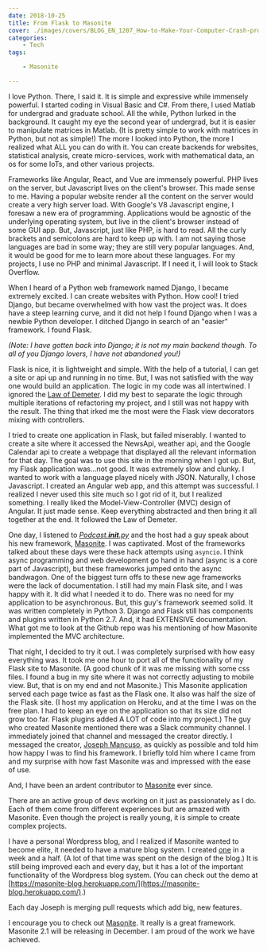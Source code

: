 ```yaml
---
date: 2018-10-25
title: From Flask to Masonite
cover: ./images/covers/BLOG_EN_1207_How-to-Make-Your-Computer-Crash-proof.webp
categories:
    - Tech
tags:

    - Masonite

---
```


I love Python. There, I said it. It is simple and expressive while immensely powerful. I started coding in Visual Basic and C#. From there, I used Matlab for undergrad and graduate school. All the while, Python lurked in the background. It caught my eye the second year of undergrad, but it is easier to manipulate matrices in Matlab. (It is pretty simple to work with matrices in Python, but not as simple!) The more I looked into Python, the more I realized what ALL you can do with it. You can create backends for websites, statistical analysis, create micro-services, work with mathematical data, an os for some IoTs, and other various projects. 

Frameworks like Angular, React, and Vue are immensely powerful. PHP lives on the server, but Javascript lives on the client's browser. This made sense to me. Having a popular website render all the content on the server would create a very high server load. With Google's V8 Javascript engine, I foresaw a new era of programming. Applications would be agnostic of the underlying operating system, but live in the client's browser instead of some GUI app. But, Javascript, just like PHP, is hard to read. All the curly brackets and semicolons are hard to keep up with. I am not saying those languages are bad in some way; they are still very popular languages. And, it would be good for me to learn more about these languages. For my projects, I use no PHP and minimal Javascript. If I need it, I will look to Stack Overflow.

When I heard of a Python web framework named Django, I became extremely excited. I can create websites with Python. How cool! I tried Django, but became overwhelmed with how vast the project was. It does have a steep learning curve, and it did not help I found Django when I was a newbie Python developer. I ditched Django in search of an "easier" framework. I found Flask.

_(Note: I have gotten back into Django; it is not my main backend though. To all of you Django lovers, I have not abandoned you!)_

Flask is nice, it is lightweight and simple. With the help of a tutorial, I can get a site or api up and running in no time. But, I was not satisfied with the way one would build an application. The logic in my code was all intertwined. I ignored the [Law of Demeter](https://en.wikipedia.org/wiki/Law_of_Demeter). I did my best to separate the logic through multiple iterations of refactoring my project, and I still was not happy with the result. The thing that irked me the most were the Flask view decorators mixing with controllers. 

I tried to create one application in Flask, but failed miserably. I wanted to create a site where it accessed the NewsApi, weather api, and the Google Calendar api to create a webpage that displayed all the relevant information for that day. The goal was to use this site in the morning when I got up. But, my Flask application was...not good. It was extremely slow and clunky. I wanted to work with a language played nicely with JSON. Naturally, I chose Javascript. I created an Angular web app, and this attempt was successful. I realized I never used this site much so I got rid of it, but I realized something. I really liked the Model-View-Controller (MVC) design of Angular. It just made sense. Keep everything abstracted and then bring it all together at the end. It followed the Law of Demeter.

One day, I listened to [_Podcast.__init__.py_](https://www.podcastinit.com/) and the host had a guy speak about his new framework, [Masonite](https://docs.masoniteproject.com/). I was captivated. Most of the frameworks talked about these days were these hack attempts using `asyncio`. I think async programming and web development go hand in hand (async is a core part of Javascript), but these frameworks jumped onto the async bandwagon. One of the biggest turn offs to these new age frameworks were the lack of documentation. I still had my main Flask site, and I was happy with it. It did what I needed it to do. There was no need for my application to be asynchronous. But, this guy's framework seemed solid. It was written completely in Python 3. Django and Flask still has components and plugins written in Python 2.7. And, it had EXTENSIVE documentation. What got me to look at the Github repo was his mentioning of how Masonite implemented the MVC architecture. 

That night, I decided to try it out. I was completely surprised with how easy everything was. It took me one hour to port all of the functionality of my Flask site to Masonite. (A good chunk of it was me missing with some css files. I found a bug in my site where it was not correctly adjusting to mobile view. But, that is on my end and not Masonite.) This Masonite application served each page twice as fast as the Flask one. It also was half the size of the Flask site. (I host my application on Heroku, and at the time I was on the free plan. I had to keep an eye on the application so that its size did not grow too far. Flask plugins added A LOT of code into my project.) The guy who created Masonite mentioned there was a Slack community channel. I immediately joined that channel and messaged the creator directly. I messaged the creator, [Joseph Mancuso](https://github.com/josephmancuso/), as quickly as possible and told him how happy I was to find his framework. I briefly told him where I came from and my surprise with how fast Masonite was and impressed with the ease of use.

And, I have been an ardent contributor to [Masonite](https://github.com/MasoniteFramework/core) ever since. 

There are an active group of devs working on it just as passionately as I do. Each of them come from different experiences but are amazed with Masonite. Even though the project is really young, it is simple to create complex projects. 

I have a personal Wordpress blog, and I realized if Masonite wanted to become elite, it needed to have a mature blog system. I created [one](https://github.com/hammacktony/masonite-demo-blog) in a week and a half. (A lot of that time was spent on the design of the blog.) It is still being improved each and every day, but it has a lot of the important functionality of the Wordpress blog system. (You can check out the demo at [https://masonite-blog.herokuapp.com/](https://masonite-blog.herokuapp.com/).) 

Each day Joseph is merging pull requests which add big, new features. 

I encourage you to check out [Masonite](https://docs.masoniteproject.com/). It really is a great framework. Masonite 2.1 will be releasing in December. I am proud of the work we have achieved.